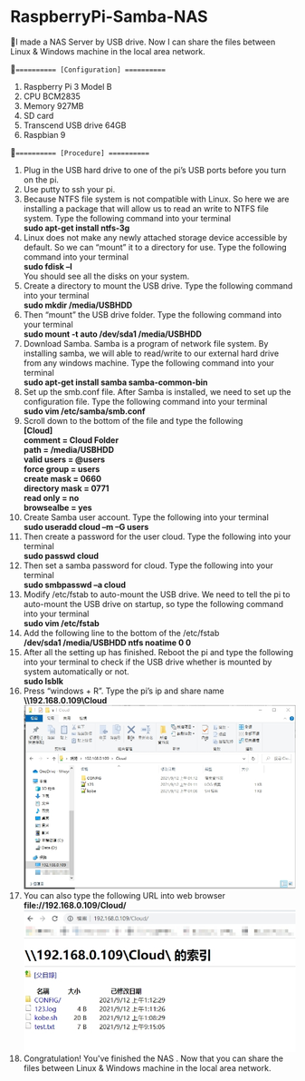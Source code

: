# RaspberryPi-Samba-NAS
:memo:I made a NAS Server by USB drive. Now I can share the files between Linux &amp; Windows machine in the local area network.

:pushpin:`========== [Configuration] ==========`
1.	Raspberry Pi 3 Model B
2.	CPU BCM2835
3.	Memory 927MB
4.	SD card
5.	Transcend USB drive 64GB
6.	Raspbian 9

:pushpin:`========== [Procedure] ==========`
1.	Plug in the USB hard drive to one of the pi’s USB ports before you turn on the pi.
2.	Use putty to ssh your pi.
3.	Because NTFS file system is not compatible with Linux. So here we are installing a package that will allow us to read an write to NTFS file system. Type the following command into your terminal<br/>
**sudo apt-get install ntfs-3g**
4.	Linux does not make any newly attached storage device accessible by default. So we can “mount” it to a directory for use. Type the following command into your terminal<br/>
**sudo fdisk –l**<br/>
You should see all the disks on your system.
5.	Create a directory to mount the USB drive. Type the following command into your terminal<br/>
**sudo mkdir /media/USBHDD**
6.	Then “mount” the USB drive folder. Type the following command into your terminal<br/>
**sudo mount -t auto /dev/sda1 /media/USBHDD**
7.	Download Samba. Samba is a program of network file system. By installing samba, we will able to read/write to our external hard drive from any windows machine. Type the following command into your terminal<br/>
**sudo apt-get install samba samba-common-bin**
8.	Set up the smb.conf file. After Samba is installed, we need to set up the configuration file. Type the following command into your terminal<br/>
**sudo vim /etc/samba/smb.conf**
9.	Scroll down to the bottom of the file and type the following <br/>
**[Cloud]<br/>
comment = Cloud Folder<br/>
path = /media/USBHDD<br/>
valid users = @users<br/>
force group = users<br/>
create mask = 0660<br/>
directory mask = 0771<br/>
read only = no<br/>
browsealbe = yes**<br/>
10.	Create Samba user account. Type the following into your terminal<br/>
**sudo useradd cloud –m –G users**
11.	Then create a password for the user cloud. Type the following into your terminal<br/>
**sudo passwd cloud**
12.	Then set a samba password for cloud. Type the following into your terminal<br/>
**sudo smbpasswd –a cloud**
13.	Modify /etc/fstab to auto-mount the USB drive. We need to tell the pi to auto-mount the USB drive on startup, so type the following command into your terminal<br/>
**sudo vim /etc/fstab**
14.	Add the following line to the bottom of the /etc/fstab<br/>
**/dev/sda1 /media/USBHDD ntfs noatime 0 0**
15.	After all the setting up has finished. Reboot the pi and type the following into your terminal to check if the USB drive whether is mounted by system automatically or not.<br/>
**sudo lsblk**
16.	Press “windows + R”. Type the pi’s ip and share name<br/>
**\\\192.168.0.109\Cloud**<br/>
![alt text for screen readers](https://github.com/blive0321/RaspberryPi-Samba-NAS/blob/main/nfs.jpeg "AS on the file explorer")
17.	You can also type the following URL into web browser<br/>
**file://192.168.0.109/Cloud/**<br/>
![alt text for screen readers](https://github.com/blive0321/RaspberryPi-Samba-NAS/blob/main/nfs2.jpg "NAS on the web browser")
18.	Congratulation! You've finished the NAS . Now that you can share the files between Linux & Windows machine in the local area network.
